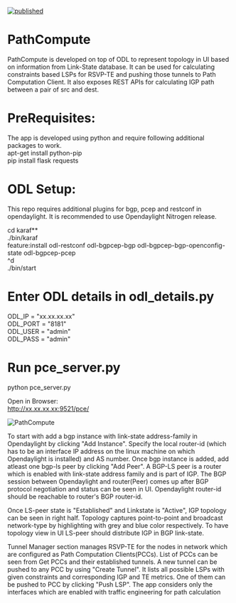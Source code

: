 [![published](https://static.production.devnetcloud.com/codeexchange/assets/images/devnet-published.svg)](https://developer.cisco.com/codeexchange/github/repo/vaibhgupta157/PathCompute)


# PathCompute
PathCompute is developed on top of ODL to represent topology in UI based on information from Link-State database. It can be used for calculating constraints based LSPs for RSVP-TE and pushing those tunnels to Path Computation Client. It also exposes REST APIs for calculating IGP path between a pair of src and dest. 

# PreRequisites:
The app is developed using python and require following additional packages to work.\
apt-get install python-pip\
pip install flask requests

# ODL Setup:
This repo requires additional plugins for bgp, pcep and restconf in opendaylight. It is recommended to use Opendaylight Nitrogen release.

cd karaf**\
./bin/karaf\
feature:install odl-restconf odl-bgpcep-bgp odl-bgpcep-bgp-openconfig-state odl-bgpcep-pcep\
^d \
./bin/start

# Enter ODL details in odl_details.py
ODL_IP = "xx.xx.xx.xx"\
ODL_PORT = "8181"\
ODL_USER = "admin"\
ODL_PASS = "admin"

# Run pce_server.py
python pce_server.py

Open in Browser:\
http://xx.xx.xx.xx:9521/pce/ 

![PathCompute](https://user-images.githubusercontent.com/44111751/61218222-29513480-a72f-11e9-8554-a900a1c3cc4a.JPG)


To start with add a bgp instance with link-state address-family in Opendaylight by clicking "Add Instance". Specify the local router-id  (which has to be an interface IP address on the linux machine on which Opendaylight is installed) and AS number. Once bgp instance is added, add atleast one bgp-ls peer by clicking "Add Peer". A BGP-LS peer is a router which is enabled with link-state address family and is part of IGP. The BGP session between Opendaylight and router(Peer) comes up after BGP protocol negotiation and status can be seen in UI. Opendaylight router-id should be reachable to router's BGP router-id. 

Once LS-peer state is "Established" and Linkstate is "Active", IGP topology can be seen in right half. Topology captures point-to-point and broadcast network-type by highlighting with grey and blue color respectively. To have topology view in UI LS-peer should distribute IGP in BGP link-state.

Tunnel Manager section manages RSVP-TE for the nodes in network which are configured as Path Computation Clients(PCCs). List of PCCs can be seen from Get PCCs and their established tunnels. A new tunnel can be pushed to any PCC by using "Create Tunnel". It lists all possible LSPs with given constraints and corresponding IGP and TE metrics. One of them can be pushed to PCC by clicking "Push LSP". The app considers only the interfaces which are enabled with traffic engineering for path calculation
